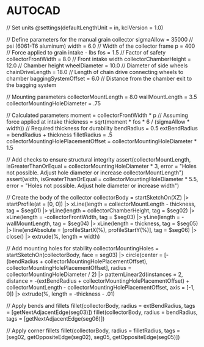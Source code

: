 # AUTOCAD
// Set units
@settings(defaultLengthUnit = in, kclVersion = 1.0)

// Define parameters for the manual grain collector
sigmaAllow = 35000 // psi (6061-T6 aluminum)
width = 6.0 // Width of the collector frame
p = 400 // Force applied to grain intake - lbs
fos = 1.5 // Factor of safety
collectorFrontWidth = 8.0 // Front intake width
collectorChamberHeight = 12.0 // Chamber height
wheelDiameter = 10.0 // Diameter of side wheels
chainDriveLength = 18.0 // Length of chain drive connecting wheels to chamber
baggingSystemOffset = 6.0 // Distance from the chamber exit to the bagging system

// Mounting parameters
collectorMountLength = 8.0
wallMountLength = 3.5
collectorMountingHoleDiameter = .75

// Calculated parameters
moment = collectorFrontWidth * p // Assuming force applied at intake
thickness = sqrt(moment * fos * 6 / (sigmaAllow * width)) // Required thickness for durability
bendRadius = 0.5
extBendRadius = bendRadius + thickness
filletRadius = .5
collectorMountingHolePlacementOffset = collectorMountingHoleDiameter * 1.5

// Add checks to ensure structural integrity
assert(collectorMountLength, isGreaterThanOrEqual = collectorMountingHoleDiameter * 3, error = "Holes not possible. Adjust hole diameter or increase collectorMountLength")
assert(width, isGreaterThanOrEqual = collectorMountingHoleDiameter * 5.5, error = "Holes not possible. Adjust hole diameter or increase width")

// Create the body of the collector
collectorBody = startSketchOn(XZ) 
    |> startProfile(at = [0, 0]) 
    |> xLine(length = collectorMountLength - thickness, tag = $seg01) 
    |> yLine(length = collectorChamberHeight, tag = $seg02) 
    |> xLine(length = -collectorFrontWidth, tag = $seg03) 
    |> yLine(length = -wallMountLength, tag = $seg04) 
    |> xLine(length = thickness, tag = $seg05) 
    |> line(endAbsolute = [profileStartX(%), profileStartY(%)], tag = $seg06) 
    |> close() 
    |> extrude(%, length = width)

// Add mounting holes for stability
collectorMountingHoles = startSketchOn(collectorBody, face = seg03) 
    |> circle(center = [-(bendRadius + collectorMountingHolePlacementOffset), collectorMountingHolePlacementOffset], radius = collectorMountingHoleDiameter / 2)
    |> patternLinear2d(instances = 2, distance = -(extBendRadius + collectorMountingHolePlacementOffset) + collectorMountLength - collectorMountingHolePlacementOffset, axis = [-1, 0])
    |> extrude(%, length = -thickness - .01)

// Apply bends and fillets
fillet(collectorBody, radius = extBendRadius, tags = [getNextAdjacentEdge(seg03)])
fillet(collectorBody, radius = bendRadius, tags = [getNextAdjacentEdge(seg06)])

// Apply corner fillets
fillet(collectorBody, radius = filletRadius, tags = [seg02, getOppositeEdge(seg02), seg05, getOppositeEdge(seg05)])
